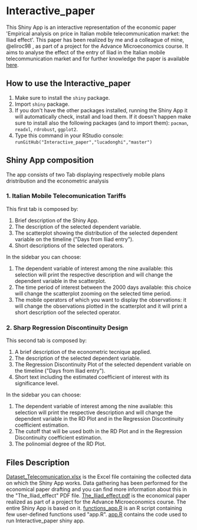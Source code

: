 # Interactive_paper
This Shiny App is an interactive representation of the economic paper 'Empirical analysis on price in Italian mobile telecommunication market: the Iliad effect'. 
This paper has been realized by me and a colleague of mine, @eliroc98 , as part of a project for the Advance Microeconomics course. 
It aims to analyse the effect of the entry of Iliad in the Italian mobile telecommunication market and for further knowledge the paper is available [here](https://drive.google.com/file/d/1IrFap4ghJhrOmIcOGX_kO4WO_Zvi2Yl6/view?usp=sharing).

## How to use the Interactive_paper
1. Make sure to install the `shiny` package.
2. Import `shiny` package.
3. If you don't have the other packages installed, running the Shiny App it will automatically check, install and load them. If it doesn't happen make sure to install also the following packages (and to import them): `pacman`, `readxl`, `rdrobust`, `ggplot2`.
4. Type this command in your RStudio console: `runGitHub("Interactive_paper","lucadonghi","master")`

## Shiny App composition
The app consists of two Tab displaying respectively mobile plans dristribution and the econometric analysis
### 1. Italian Mobile Telecomunication Tariffs
This first tab is composed by:
1. Brief description of the Shiny App.
2. The description of the selected dependent variable.
3. The scatterplot showing the distribution of the selected dependent variable on the timeline ("Days from Iliad entry").
4. Short descriptions of the selected operators.

In the sidebar you can choose:
1. The dependent variable of interest among the nine available: this selection will print the respective description and will change the dependent variable in the scatterplot.
2. The time period of interest between the 2000 days available: this choice will change the scatterplot zooming on the selected time period.
3. The mobile operators of which you want to display the observations: it will change the observations plotted in the scatterplot and it will print a short description oof the selected operator.
### 2. Sharp Regression Discontinuity Design
This second tab is composed by:
1. A brief description of the econometric tecnique applied.
2. The description of the selected dependent variable.
3. The Regression Discontinuity Plot of the selected dependent variable on the timeline ("Days from Iliad entry").
4. Short text including the estimated coefficient of interest with its significance level.

In the sidebar you can choose:
1. The dependent variable of interest among the nine available: this selection will print the respective description and will change the dependent variable in the RD Plot and in the Regression Discontinuity coefficient estimation.
2. The cutoff that will be used both in the RD Plot and in the Regression Discontinuity coefficient estimation.
3. The polinomial degree of the RD Plot.

## Files Description
[Dataset_Telecomunication.xlsx](https://github.com/lucadonghi/Interactive_paper/blob/master/Dataset_Telecomunication.xlsx) is the Excel file containing the collected data on which the Shiny App works. Data gathering has been performed for the economical paper drafting and you can find more information about this in the "The_Iliad_effect" PDF file.
[The_Iliad_effect.pdf](https://github.com/lucadonghi/Interactive_paper/blob/master/The_Iliad_effect.pdf) is the economical paper realized as part of a project for the Advance Microeconomics course. The entire Shiny App is based on it.
[functions_app.R](https://github.com/lucadonghi/Interactive_paper/blob/master/functions_app.R) is an R script containing few user-defined functions used "app.R".
[app.R](https://github.com/lucadonghi/Interactive_paper/blob/master/app.R) contains the code used to run Interactive_paper shiny app.
